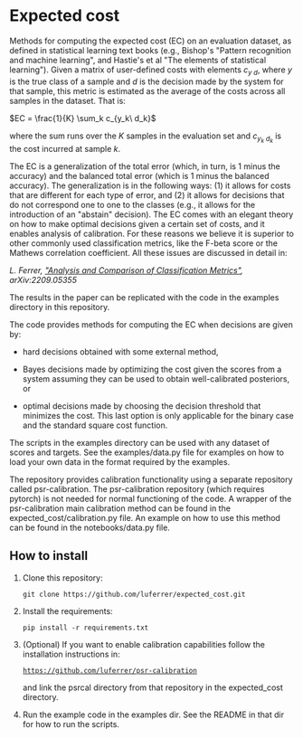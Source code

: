 # Expected cost

Methods for computing the expected cost (EC) on an evaluation dataset, as defined in statistical learning text books (e.g., Bishop's "Pattern recognition and machine learning", and Hastie's et al "The elements of statistical learning"). 
Given a matrix of user-defined costs with elements $c_{y\ d}$, where $y$ is the true class of a sample and $d$ is the decision made by the system for that sample, 
this metric is estimated as the average of the costs across all samples in the dataset. That is:

$EC = \frac{1}{K} \sum_k c_{y_k\ d_k}$

where the sum runs over the $K$ samples in the evaluation set and $c_{y_k\ d_k}$ is the cost incurred at sample $k$.

The EC is a generalization of the total error (which, in turn, is 1 minus the accuracy) and the balanced total error (which is 1 minus the balanced accuracy). The generalization is in the following ways: (1) it allows for costs that are different for each type of error, and (2) it allows for decisions that do not correspond one to one to the classes (e.g., it allows for the introduction of an "abstain" decision). The EC comes with an elegant theory on how to make optimal decisions given a certain set of costs, and it enables analysis of calibration. For these reasons we believe it is superior to other commonly used classification metrics, like the F-beta score or the Mathews correlation coefficient. All these issues are discussed in detail in:

*L. Ferrer, ["Analysis and Comparison of Classification Metrics"](https://arxiv.org/abs/2209.05355), 	arXiv:2209.05355*

The results in the paper can be replicated with the code in the examples directory in this repository.

The code provides methods for computing the EC when decisions are given by:

* hard decisions obtained with some external method, 

* Bayes decisions made by optimizing the cost given the scores from a system assuming they can be used to obtain well-calibrated posteriors, or

* optimal decisions made by choosing the decision threshold that minimizes the cost. This last option is only applicable for the binary case and the standard square cost function.

The scripts in the examples directory can be used with any dataset of scores and targets. See the examples/data.py file for examples on how to load your own data in the format required by the examples.

The repository provides calibration functionality using a separate repository called psr-calibration. The psr-calibration repository (which requires pytorch) is not needed for normal functioning of the code. A wrapper of the psr-calibration main calibration method can be found in the expected_cost/calibration.py file. An example on how to use this method can be found in the notebooks/data.py file. 

## How to install

1. Clone this repository:  

   ```git clone https://github.com/luferrer/expected_cost.git```

2. Install the requirements:  
   
   ```pip install -r requirements.txt```
   
3. (Optional) If you want to enable calibration capabilities follow the installation instructions in:

   [```https://github.com/luferrer/psr-calibration```](https://github.com/luferrer/psr-calibration)
  
   and link the psrcal directory from that repository in the expected_cost directory.
  
4. Run the example code in the examples dir. See the README in that dir for how to run the scripts.

